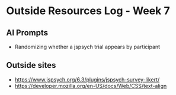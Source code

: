 # Outside Resources Log - Week 7


## AI Prompts
+ Randomizing whether a jspsych trial appears by participant 
## Outside sites
+ https://www.jspsych.org/6.3/plugins/jspsych-survey-likert/
+ https://developer.mozilla.org/en-US/docs/Web/CSS/text-align
